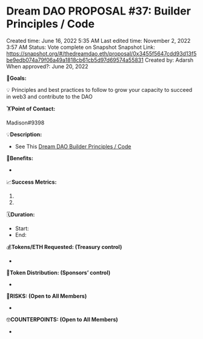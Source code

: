 # Dream DAO PROPOSAL #37: Builder Principles / Code

Created time: June 16, 2022 5:35 AM
Last edited time: November 2, 2022 3:57 AM
Status: Vote complete on Snapshot
Snapshot Link: https://snapshot.org/#/thedreamdao.eth/proposal/0x3455f5647cdd93d13f5be9edb074a79f06a49a1818cb61cb5d97d69574a55831
Created by: Adarsh
When approved?: June 20, 2022

🎯**Goals:**

<aside>
💡 Principles and best practices to follow to grow your capacity to succeed in web3 and contribute to the DAO

</aside>

🏋️**Point of Contact:**

Madison#9398

💡**Description:**

- See This [Dream DAO Builder Principles / Code](../../Design%20Documents%20&%20Braindumps%2096c62424d0454ec2bd5170ad5dce5dae/Dream%20DAO%20Builder%20Principles%20Code%20b84960ae9fe04d6dbd36b88a996eaa63.md)

💚**Benefits:**

- 

📈**Success Metrics:**

1. 
2. 

🗓️**Duration:**

- Start:
- End:

💰**Tokens/ETH Requested: (Treasury control)**

- 

💸**Token Distribution: (Sponsors’ control)**

- 

🤨**RISKS: (Open to All Members)**

- 

🤓**COUNTERPOINTS: (Open to All Members)**

-
